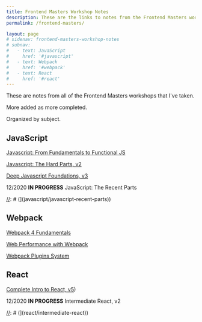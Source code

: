 ```yaml
---
title: Frontend Masters Workshop Notes
description: These are the links to notes from the Frontend Masters workshops I have taken.
permalink: /frontend-masters/

layout: page
# sidenav: frontend-masters-workshop-notes
# subnav:
#   - text: JavaScript
#     href: '#javascript'
#   - text: Webpack
#     href: '#webpack'
#   - text: React
#     href: '#react'
---
```


These are notes from all of the Frontend Masters workshops that I've taken.

More added as more completed.

Organized by subject.

## JavaScript

[Javascript: From Fundamentals to Functional JS](javascript/fundamentals-functional-js)

[Javascript: The Hard Parts, v2](javascript/hard-parts-js)

[Deep Javascript Foundations, v3](javascript/deep-javascript-foundations)

[//]: # ([)

12/2020 **IN PROGRESS** JavaScript: The Recent Parts

[//]: # (](javascript/javascript-recent-parts))

## Webpack

[Webpack 4 Fundamentals](webpack/webpack-4-fundamentals)

[Web Performance with Webpack](webpack/web-performance-webpack)

[Webpack Plugins System](webpack/webpack-plugins-system)

## React

[Complete Intro to React, v5](react/complete-intro-react))

[//]: # ([)

12/2020 **IN PROGRESS** Intermediate React, v2

[//]: # (](react/intermediate-react))